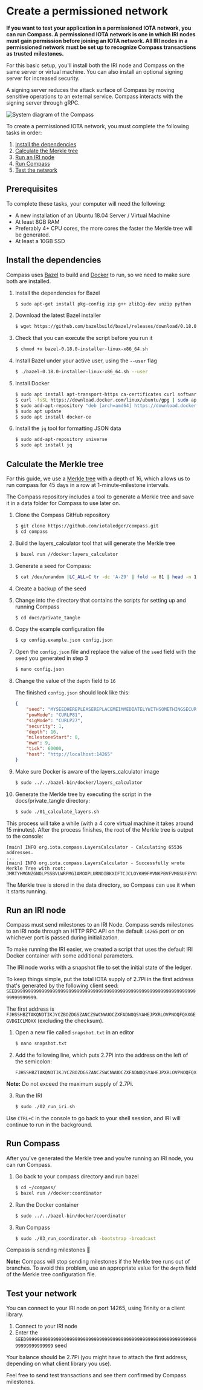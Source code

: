 # Create a permissioned network

**If you want to test your application in a permissioned IOTA network, you can run Compass. A permissioned IOTA network is one in which IRI nodes must gain permission before joining an IOTA network. All IRI nodes in a permissioned network must be set up to recognize Compass transactions as trusted milestones.**

For this basic setup, you'll install both the IRI node and Compass on the same server or virtual machine. You can also install an optional signing server for increased security.

A signing server reduces the attack surface of Compass by moving sensitive operations to an external service. Compass interacts with the signing server through gRPC.

![System diagram of the Compass](../compass.png)

To create a permissioned IOTA network, you must complete the following tasks in order:

1. [Install the dependencies](#install-the-dependencies)
2. [Calculate the Merkle tree](#calculate-the-merkle-tree)
3. [Run an IRI node](#run-an-iri-node)
4. [Run Compass](#run-compass)
5. [Test the network](#test-your-network)

## Prerequisites

To complete these tasks, your computer will need the following:

* A new installation of an Ubuntu 18.04 Server / Virtual Machine
* At least 8GB RAM
* Preferably 4+ CPU cores, the more cores the faster the Merkle tree will be generated.
* At least a 10GB SSD

## Install the dependencies

Compass uses [Bazel](https://bazel.build/) to build and [Docker](https://www.docker.com/) to run, so we need to make sure both are installed.
1. Install the dependencies for Bazel
	```bash
	$ sudo apt-get install pkg-config zip g++ zlib1g-dev unzip python
	```

2. Download the latest Bazel installer
	```bash
	$ wget https://github.com/bazelbuild/bazel/releases/download/0.18.0/bazel-0.18.0-installer-linux-x86_64.sh
	```

3. Check that you can execute the script before you run it
	```bash
	$ chmod +x bazel-0.18.0-installer-linux-x86_64.sh
	```

4. Install Bazel under your active user, using the `--user` flag
	```bash
	$ ./bazel-0.18.0-installer-linux-x86_64.sh --user
	```

5. Install Docker
	```bash
	$ sudo apt install apt-transport-https ca-certificates curl software-properties-common
	$ curl -fsSL https://download.docker.com/linux/ubuntu/gpg | sudo apt-key add -
	$ sudo add-apt-repository "deb [arch=amd64] https://download.docker.com/linux/ubuntu bionic stable"
	$ sudo apt update
	$ sudo apt install docker-ce
	```
6. Install the `jq` tool for formatting JSON data
	```bash
	$ sudo add-apt-repository universe
	$ sudo apt install jq
	```

## Calculate the Merkle tree

For this guide, we use a [Merkle tree](concepts/about-compass.md#merkle-tree-generation) with a depth of 16, which allows us to run compass for 45 days in a row at 1-minute-milestone intervals.

The Compass repository includes a tool to generate a Merkle tree and save it in a data folder for Compass to use later on. 

1. Clone the Compass GitHub repository
	```bash
	$ git clone https://github.com/iotaledger/compass.git
	$ cd compass
	```
2. Build the layers_calculator tool that will generate the Merkle tree
	```bash
	$ bazel run //docker:layers_calculator
	```
3. Generate a seed for Compass:
	```bash
	$ cat /dev/urandom |LC_ALL=C tr -dc 'A-Z9' | fold -w 81 | head -n 1 
	```

4. Create a backup of the seed

5. Change into the directory that contains the scripts for setting up and running Compass
	```bash
	$ cd docs/private_tangle
	```

6. Copy the example configuration file
	```bash
	$ cp config.example.json config.json
	```
7. Open the `config.json` file and replace the value of the `seed` field with the seed you generated in step 3
	```bash
	$ nano config.json
	```

8. Change the value of the `depth` field to `16`

	The finished `config.json` should look like this:
	```json
	{
		"seed": "MYSEEDHEREPLEASEREPLACEMEIMMEDIATELYWITHSOMETHINGSECURE99999999999999999999999999",
		"powMode": "CURLP81",
		"sigMode": "CURLP27",
		"security": 1,
		"depth": 16,
		"milestoneStart": 0,
		"mwm": 9,
		"tick": 60000,
		"host": "http://localhost:14265"
	}
	```

9. Make sure Docker is aware of the layers_calculator image
	```bash
	$ sudo ../../bazel-bin/docker/layers_calculator
	```

10. Generate the Merkle tree by executing the script in the docs/private_tangle directory:
	```bash
	$ sudo ./01_calculate_layers.sh
	```
This process will take a while (with a 4 core virtual machine it takes around 15 minutes). After the process finishes, the root of the Merkle tree is output to the console:

```shell
[main] INFO org.iota.compass.LayersCalculator - Calculating 65536 addresses.
...
[main] INFO org.iota.compass.LayersCalculator - Successfully wrote Merkle Tree with root: JMRTYHMGNZGNOLPSSBVLWRPMGIAMOXPLURNDIBKXIFTCJCLOYKH9FMVNKPBVFVMGSUFEYVUUIEARFQXAK
```

The Merkle tree is stored in the data directory, so Compass can use it when it starts running.

## Run an IRI node

Compass must send milestones to an IRI Node. Compass sends milestones to an IRI node through an HTTP RPC API on the default `14265` port or on whichever port is passed during initialization.

To make running the IRI easier, we created a script that uses the default IRI Docker container with some additional parameters.

The IRI node works with a snapshot file to set the initial state of the ledger.

To keep things simple, put the total IOTA supply of 2.7Pi in the first address that's generated by the following client seed:
`SEED99999999999999999999999999999999999999999999999999999999999999999999999999999`.

The first address is  `FJHSSHBZTAKQNDTIKJYCZBOZDGSZANCZSWCNWUOCZXFADNOQSYAHEJPXRLOVPNOQFQXXGEGVDGICLMOXX` (excluding the checksum). 

1. Open a new file called `snapshot.txt` in an editor
	```bash
	$ nano snapshot.txt
	```

2. Add the following line, which puts 2.7Pi into the address on the left of the semicolon:
	```shell
	FJHSSHBZTAKQNDTIKJYCZBOZDGSZANCZSWCNWUOCZXFADNOQSYAHEJPXRLOVPNOQFQXXGEGVDGICLMOXX;2779530283277761
	```

**Note:** Do not exceed the maximum supply of 2.7Pi.

3. Run the IRI
	```bash
	$ sudo ./02_run_iri.sh
	```
Use `CTRL+C` in the console to go back to your shell session, and IRI will continue to run in the background.

## Run Compass

After you've generated the Merkle tree and you're running an IRI node, you can run Compass.

1. Go back to your compass directory and run bazel
	```bash
	$ cd ~/compass/
	$ bazel run //docker:coordinator
	```

2. Run the Docker container
	```bash
	$ sudo ../../bazel-bin/docker/coordinator
	```

3. Run Compass
	```bash
	$ sudo ./03_run_coordinator.sh -bootstrap -broadcast
	```

Compass is sending milestones :tada:

**Note:** Compass will stop sending milestones if the Merkle tree runs out of branches. To avoid this problem, use an appropriate value for the `depth` field of the Merkle tree configuration file.

## Test your network

You can connect to your IRI node on port 14265, using Trinity or a client library.

1. Connect to your IRI node
2. Enter the `SEED99999999999999999999999999999999999999999999999999999999999999999999999999999` seed

Your balance should be 2.7Pi (you might have to attach the first address, depending on what client library you use).

Feel free to send test transactions and see them confirmed by Compass milestones.